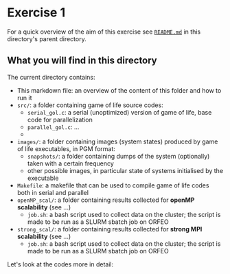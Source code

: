 # Exercise 1

For a quick overview of the aim of this exercise see [`README.md`](../README.md) in this directory's parent directory.


## What you will find in this directory

The current directory contains:

- This markdown file: an overview of the content of this folder and how to run it
- `src/`: a folder containing game of life source codes:
    - `serial_gol.c`: a serial (unoptimized) version of game of life, base code for parallelization
    - `parallel_gol.c`: ...
    -
- `images/`: a folder containing images (system states) produced by game of life executables, in PGM format:
    - `snapshots/`: a folder containing dumps of the system (optionally) taken with a certain frequency
    - other possible images, in particular state of systems initialised by the executable
- `Makefile`: a makefile that can be used to compile game of life codes both in serial and parallel
- `openMP_scal/`: a folder containing results collected for **openMP scalability** (see ...)
    - `job.sh`: a bash script used to collect data on the cluster; the script is made to be run as a SLURM sbatch job on ORFEO
- `strong_scal/`: a folder containing results collected for **strong MPI scalability** (see ...)
    - `job.sh`: a bash script used to collect data on the cluster; the script is made to be run as a SLURM sbatch job on ORFEO

Let's look at the codes more in detail:
